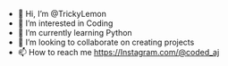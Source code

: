 - 👋 Hi, I’m @TrickyLemon
- 👀 I’m interested in Coding
- 🌱 I’m currently learning Python 
- 💞️ I’m looking to collaborate on creating projects
- 📫 How to reach me https://Instagram.com/@coded_aj

<!---
TrickyLemon/TrickyLemon is a ✨ special ✨ repository because its `README.md` (this file) appears on your GitHub profile.
You can click the Preview link to take a look at your changes.
--->
